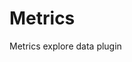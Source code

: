 <!-- This README file is going to be the one displayed on the Grafana.com website for your plugin -->

# Metrics

Metrics explore data plugin
